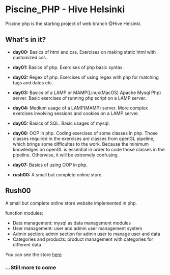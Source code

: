 # Piscine_PHP - Hive Helsinki

Piscine php is the starting project of web branch @Hive Helsinki.

## What's in it?

* **day00:** Basics of html and css. Exercises on making static html with customized css.

* **day01:** Basics of php. Exercises of php basic syntax.

* **day02:** Regex of php. Exercises of using regex with php for matching tags and dates etc.

* **day03:** Basics of a LAMP or MAMP(Linux(MacOS) Apache Mysql Php) server. Basic exercises of running php script on a LAMP server. 

* **day04:** Medium usage of a LAMP(MAMP) server. More complex exercises involving sessions and cookies on a LAMP server. 

* **day05:** Basics of SQL. Basic usages of mysql.

* **day06:** OOP in php. Coding exercises of some classes in php. Those classes required in the exercises are classes from openGL pipeline, which brings some difficultes to the work.
Because the minimum knowledges on openGL is essential in order to code those classes in the pipeline. Otherwise, it will be extremely confusing.

* **day07:** Basics of using OOP in php.

* **rush00:** A small but complete online store.

## Rush00

A small but complete online store website implemented in php.

function modules:

- Data management: mysql as data management modules
- User management: user and admin user management system
- Admin section: admin section for admin user to manage user and data
- Categories and products: product management with categories for different data

You can see the store [here](http://ec2-52-91-121-202.compute-1.amazonaws.com/rush00/index.php)

### ...Still more to come
